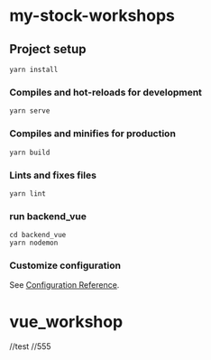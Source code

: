 # my-stock-workshops

## Project setup
```
yarn install
```

### Compiles and hot-reloads for development
```
yarn serve
```

### Compiles and minifies for production
```
yarn build
```

### Lints and fixes files
```
yarn lint
```
### run backend_vue
```
cd backend_vue
yarn nodemon
```

### Customize configuration
See [Configuration Reference](https://cli.vuejs.org/config/).
# vue_workshop


//test
//555